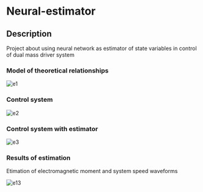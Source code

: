 # Neural-estimator

## Description
Project about using neural network as estimator of state variables in control of dual mass driver system

### Model of theoretical relationships
![e1](https://user-images.githubusercontent.com/84718240/123262552-489a9400-d4f8-11eb-871c-22215f00534c.png)

### Control system
![e2](https://user-images.githubusercontent.com/84718240/123262542-47696700-d4f8-11eb-8fb5-0c5330700212.png)

### Control system with estimator
![e3](https://user-images.githubusercontent.com/84718240/123262547-4801fd80-d4f8-11eb-81ba-3493bdcee5ad.png)

### Results of estimation

Etimation of electromagnetic moment and system speed waveforms

![e13](https://user-images.githubusercontent.com/84718240/123262548-489a9400-d4f8-11eb-9df7-facdfbce020b.png)
